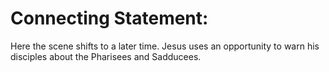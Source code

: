# Connecting Statement:

Here the scene shifts to a later time. Jesus uses an opportunity to warn his disciples about the Pharisees and Sadducees.